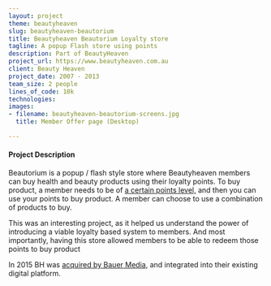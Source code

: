 ```yaml
---
layout: project
theme: beautyheaven
slug: beautyheaven-beautorium
title: Beautyheaven Beautorium Loyalty store
tagline: A popup Flash store using points
description: Part of BeautyHeaven
project_url: https://www.beautyheaven.com.au
client: Beauty Heaven
project_date: 2007 - 2013
team_size: 2 people
lines_of_code: 10k
technologies:
images:
- filename: beautyheaven-beautorium-screens.jpg
  title: Member Offer page (Desktop)

---
```

#### Project Description

Beautorium is a popup / flash style store where  Beautyheaven members can buy health and beauty products using their loyalty points. To buy product, a member needs to be of [a certain points level,](/portfolio/beautyheaven/) and then you can use your points to buy product. A member can choose to use a combination of products to buy.

This was an interesting project, as it helped us understand the power of introducing a viable loyalty based system to members. And most importantly, having this store allowed members to be able to redeem those points to buy product

In 2015 BH was [acquired by Bauer Media](http://www.bauer-media.com.au/discover/press/announcements/2015/03/bauer-media-acquires-leading-digital-beauty-business-the-beautyheaven-group/), and integrated into their existing digital platform.
